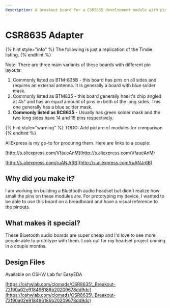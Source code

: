 ```yaml
---
description: A breakout board for a CSR8635 development module with pin labels.
---
```


# CSR8635 Adapter

{% hint style="info" %}
The following is just a replication of the Tindie listing.
{% endhint %}

Note: There are three main variants of these boards with different pin layouts:

1. Commonly listed as BTM-835B - this board has pins on all sides and requires an external antenna. It is generally a board with blue solder mask.
2. Commonly listed as BTM835 - this board generally has it's chip angled at 45° and has an equal amount of pins on both of the long sides. This one generally has a blue solder mask.
3. **Commonly listed as BC8635 -** Usually has green solder mask and the two long sides have 14 and 15 pins respectively.&#x20;

{% hint style="warning" %}
TODO: Add picture of modules for comparison
{% endhint %}

AliExpress is my go-to for procuring them. Here are links to a couple:

[http://s.aliexpress.com/VfaueAnM](http://s.aliexpress.com/VfaueAnM)

[http://s.aliexpress.com/ruANJr6B](http://s.aliexpress.com/ruANJr6B)

## **Why did you make it?**

I am working on building a Bluetooth audio headset but didn't realize how small the pins on these modules are. For prototyping my device, I wanted to be able to use this board on a breadboard and have a visual reference to the pinouts.

## **What makes it special?**

These Bluetooth audio boards are super cheap and I'd love to see more people able to prototype with them. Look out for my headset project coming in a couple months.

## Design Files

Available on OSHW Lab for EasyEDA

[https://oshwlab.com/clomads/CSR8635\_Breakout-72f90a02e918496186b20209678dd9dc](https://oshwlab.com/clomads/CSR8635\_Breakout-72f90a02e918496186b20209678dd9dc)
